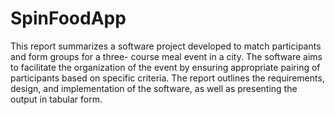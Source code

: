 # SpinFoodApp

This report summarizes a software project developed to match participants and form groups for a three-
course meal event in a city. The software aims to facilitate the organization of the event by ensuring
appropriate pairing of participants based on specific criteria. The report outlines the requirements,
design, and implementation of the software, as well as presenting the output in tabular form.
